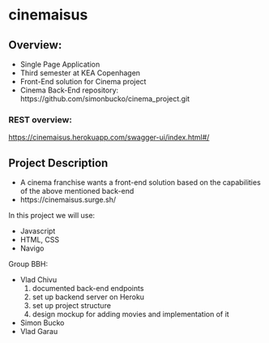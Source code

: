 # cinemaisus
 
## Overview:
<ul>
 <li> Single Page Application </li>
 <li> Third semester at KEA Copenhagen</li> 
 <li> Front-End solution for Cinema project</li> 
 <li> Cinema Back-End repository: https://github.com/simonbucko/cinema_project.git</li> 
</ul>

### REST overview:
https://cinemaisus.herokuapp.com/swagger-ui/index.html#/

## Project Description
<ul>
 <li>A cinema franchise wants a front-end solution based on the capabilities of the above mentioned back-end </li>
 <li>https://cinemaisus.surge.sh/ </li>
</ul>

In this project we will use:
<ul>
  <li>Javascript</li>
  <li>HTML, CSS</li>
  <li>Navigo</li>
 </ul>
 
Group BBH:
<ul>
 <li> Vlad Chivu
   <ol>
    <li> documented back-end endpoints</li>
    <li> set up backend server on Heroku</li>
    <li> set up project structure</li>
    <li> design mockup for adding movies and implementation of it</li>
   </ol>
 </li>
 <li> Simon Bucko
  <ol>
    
   </ol>
 </li>
 <li> Vlad Garau
  <ol>
    
   </ol>
 </li>
</ul>
